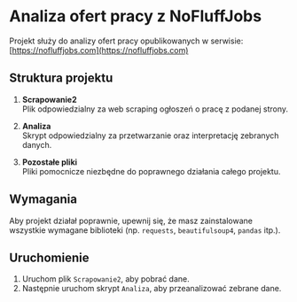 
# Analiza ofert pracy z NoFluffJobs

Projekt służy do analizy ofert pracy opublikowanych w serwisie: [https://nofluffjobs.com](https://nofluffjobs.com)

## Struktura projektu

1. **Scrapowanie2**  
   Plik odpowiedzialny za web scraping ogłoszeń o pracę z podanej strony.

2. **Analiza**  
   Skrypt odpowiedzialny za przetwarzanie oraz interpretację zebranych danych.

3. **Pozostałe pliki**  
   Pliki pomocnicze niezbędne do poprawnego działania całego projektu.

## Wymagania

Aby projekt działał poprawnie, upewnij się, że masz zainstalowane wszystkie wymagane biblioteki (np. `requests`, `beautifulsoup4`, `pandas` itp.).

## Uruchomienie

1. Uruchom plik `Scrapowanie2`, aby pobrać dane.
2. Następnie uruchom skrypt `Analiza`, aby przeanalizować zebrane dane.


